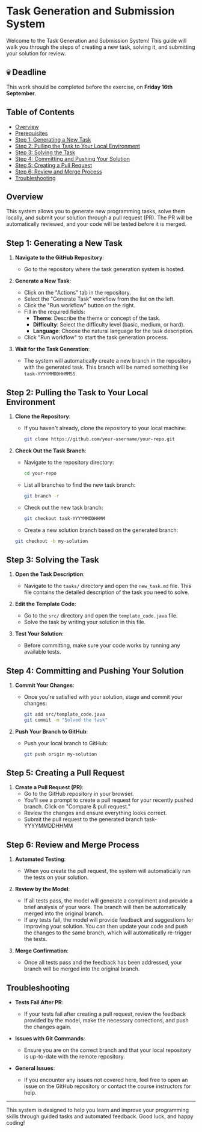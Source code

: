 # Task Generation and Submission System

Welcome to the Task Generation and Submission System! This guide will walk you through the steps of creating a new task, solving it, and submitting your solution for review.

## 💀 Deadline
 This work should be completed before the exercise, on **Friday 16th September**.

## Table of Contents

- [Overview](#overview)
- [Prerequisites](#prerequisites)
- [Step 1: Generating a New Task](#step-1-generating-a-new-task)
- [Step 2: Pulling the Task to Your Local Environment](#step-2-pulling-the-task-to-your-local-environment)
- [Step 3: Solving the Task](#step-3-solving-the-task)
- [Step 4: Committing and Pushing Your Solution](#step-4-committing-and-pushing-your-solution)
- [Step 5: Creating a Pull Request](#step-5-creating-a-pull-request)
- [Step 6: Review and Merge Process](#step-6-review-and-merge-process)
- [Troubleshooting](#troubleshooting)

## Overview

This system allows you to generate new programming tasks, solve them locally, and submit your solution through a pull request (PR). The PR will be automatically reviewed, and your code will be tested before it is merged.

## Step 1: Generating a New Task

1. **Navigate to the GitHub Repository**:
   - Go to the repository where the task generation system is hosted.

2. **Generate a New Task**:
   - Click on the "Actions" tab in the repository.
   - Select the "Generate Task" workflow from the list on the left.
   - Click the "Run workflow" button on the right.
   - Fill in the required fields:
     - **Theme**: Describe the theme or concept of the task.
     - **Difficulty**: Select the difficulty level (basic, medium, or hard).
     - **Language**: Choose the natural language for the task description.
   - Click "Run workflow" to start the task generation process.

3. **Wait for the Task Generation**:
   - The system will automatically create a new branch in the repository with the generated task. This branch will be named something like `task-YYYYMMDDHHMMSS`.

## Step 2: Pulling the Task to Your Local Environment

1. **Clone the Repository**:
   - If you haven't already, clone the repository to your local machine:
     ```bash
     git clone https://github.com/your-username/your-repo.git
     ```

2. **Check Out the Task Branch**:
   - Navigate to the repository directory:
     ```bash
     cd your-repo
     ```
   - List all branches to find the new task branch:
     ```bash
     git branch -r
     ```
   - Check out the new task branch:
     ```bash
     git checkout task-YYYYMMDDHHMM
     ```
    - Create a new solution branch based on the generated branch:
     ```bash
     git checkout -b my-solution
     ```

## Step 3: Solving the Task

1. **Open the Task Description**:
   - Navigate to the `tasks/` directory and open the `new_task.md` file. This file contains the detailed description of the task you need to solve.

2. **Edit the Template Code**:
   - Go to the `src/` directory and open the `template_code.java` file.
   - Solve the task by writing your solution in this file.

3. **Test Your Solution**:
   - Before committing, make sure your code works by running any available tests.

## Step 4: Committing and Pushing Your Solution

1. **Commit Your Changes**:
   - Once you're satisfied with your solution, stage and commit your changes:
     ```bash
     git add src/template_code.java
     git commit -m "Solved the task"
     ```

2. **Push Your Branch to GitHub**:
   - Push your local branch to GitHub:
     ```bash
     git push origin my-solution
     ```

## Step 5: Creating a Pull Request

1. **Create a Pull Request (PR)**:
   - Go to the GitHub repository in your browser.
   - You'll see a prompt to create a pull request for your recently pushed branch. Click on "Compare & pull request."
   - Review the changes and ensure everything looks correct.
   - Submit the pull request to the generated branch task-YYYYMMDDHHMM 

## Step 6: Review and Merge Process

1. **Automated Testing**:
   - When you create the pull request, the system will automatically run the tests on your solution.

2. **Review by the Model**:
   - If all tests pass, the model will generate a compliment and provide a brief analysis of your work. The branch will then be automatically merged into the original branch.
   - If any tests fail, the model will provide feedback and suggestions for improving your solution. You can then update your code and push the changes to the same branch, which will automatically re-trigger the tests.

3. **Merge Confirmation**:
   - Once all tests pass and the feedback has been addressed, your branch will be merged into the original branch.

## Troubleshooting

- **Tests Fail After PR**:
  - If your tests fail after creating a pull request, review the feedback provided by the model, make the necessary corrections, and push the changes again.

- **Issues with Git Commands**:
  - Ensure you are on the correct branch and that your local repository is up-to-date with the remote repository.

- **General Issues**:
  - If you encounter any issues not covered here, feel free to open an issue on the GitHub repository or contact the course instructors for help.

---

This system is designed to help you learn and improve your programming skills through guided tasks and automated feedback. Good luck, and happy coding!